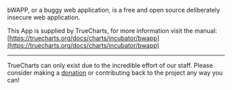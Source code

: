 bWAPP, or a buggy web application, is a free and open source deliberately insecure web application.

This App is supplied by TrueCharts, for more information visit the manual: [https://truecharts.org/docs/charts/incubator/bwapp](https://truecharts.org/docs/charts/incubator/bwapp)

---

TrueCharts can only exist due to the incredible effort of our staff.
Please consider making a [donation](https://truecharts.org/docs/about/sponsor) or contributing back to the project any way you can!
